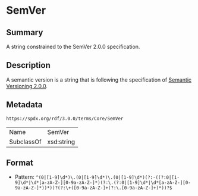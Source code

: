 <!-- Automatically generated by spec-parser v2.3.0 on 2024-07-29T18:25:30.305944+00:00 -->
<!-- SPDX-License-Identifier: Community-Spec-1.0 -->

# SemVer

## Summary

A string constrained to the SemVer 2.0.0 specification.


## Description

A semantic version is a string that is following the specification of
[Semantic Versioning 2.0.0](https://semver.org/).


## Metadata

`https://spdx.org/rdf/3.0.0/terms/Core/SemVer`


| | |
|---|---|
| Name | SemVer |
| SubclassOf | xsd:string |




## Format

- Pattern: `^(0|[1-9]\d*)\.(0|[1-9]\d*)\.(0|[1-9]\d*)(?:-((?:0|[1-9]\d*|\d*[a-zA-Z-][0-9a-zA-Z-]*)(?:\.(?:0|[1-9]\d*|\d*[a-zA-Z-][0-9a-zA-Z-]*))*))?(?:\+([0-9a-zA-Z-]+(?:\.[0-9a-zA-Z-]+)*))?$`

